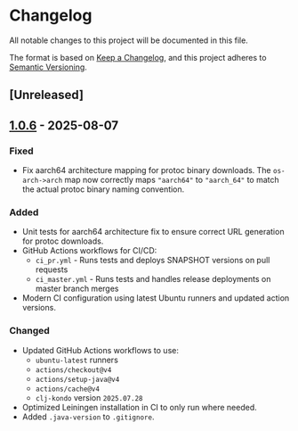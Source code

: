 # Changelog

All notable changes to this project will be documented in this file.

The format is based on [Keep a Changelog](https://keepachangelog.com/en/1.0.0/),
and this project adheres to [Semantic Versioning](https://semver.org/spec/v2.0.0.html).

## [Unreleased]

## [1.0.6] - 2025-08-07

### Fixed
* Fix aarch64 architecture mapping for protoc binary downloads. The `os-arch->arch` map now correctly maps `"aarch64"` to `"aarch_64"` to match the actual protoc binary naming convention.

### Added
* Unit tests for aarch64 architecture fix to ensure correct URL generation for protoc downloads.
* GitHub Actions workflows for CI/CD:
  * `ci_pr.yml` - Runs tests and deploys SNAPSHOT versions on pull requests
  * `ci_master.yml` - Runs tests and handles release deployments on master branch merges
* Modern CI configuration using latest Ubuntu runners and updated action versions.

### Changed
* Updated GitHub Actions workflows to use:
  * `ubuntu-latest` runners
  * `actions/checkout@v4`
  * `actions/setup-java@v4` 
  * `actions/cache@v4`
  * `clj-kondo` version `2025.07.28`
* Optimized Leiningen installation in CI to only run where needed.
* Added `.java-version` to `.gitignore`.

[1.0.6]: https://github.com/AppsFlyer/lein-protodeps/compare/v1.0.5...v1.0.6

